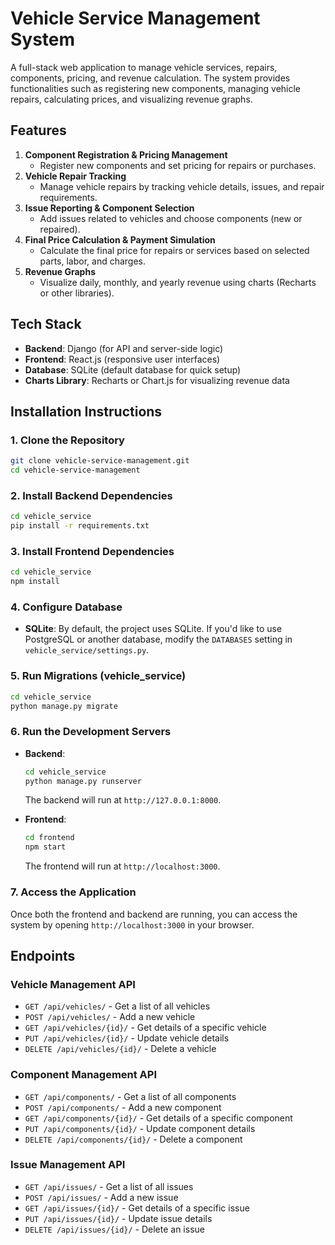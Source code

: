 # Vehicle Service Management System

A full-stack web application to manage vehicle services, repairs, components, pricing, and revenue calculation. The system provides functionalities such as registering new components, managing vehicle repairs, calculating prices, and visualizing revenue graphs.

## Features

1. **Component Registration & Pricing Management**
   - Register new components and set pricing for repairs or purchases.
2. **Vehicle Repair Tracking**
   - Manage vehicle repairs by tracking vehicle details, issues, and repair requirements.
3. **Issue Reporting & Component Selection**
   - Add issues related to vehicles and choose components (new or repaired).
4. **Final Price Calculation & Payment Simulation**
   - Calculate the final price for repairs or services based on selected parts, labor, and charges.
5. **Revenue Graphs**
   - Visualize daily, monthly, and yearly revenue using charts (Recharts or other libraries).

## Tech Stack

- **Backend**: Django (for API and server-side logic)
- **Frontend**: React.js (responsive user interfaces)
- **Database**: SQLite (default database for quick setup)
- **Charts Library**: Recharts or Chart.js for visualizing revenue data

## Installation Instructions

### 1. Clone the Repository

```bash
git clone vehicle-service-management.git
cd vehicle-service-management
```

### 2. Install Backend Dependencies

```bash
cd vehicle_service
pip install -r requirements.txt
```

### 3. Install Frontend Dependencies

```bash
cd vehicle_service
npm install
```

### 4. Configure Database

- **SQLite**: By default, the project uses SQLite. If you'd like to use PostgreSQL or another database, modify the `DATABASES` setting in `vehicle_service/settings.py`.

### 5. Run Migrations (vehicle_service)

```bash
cd vehicle_service
python manage.py migrate
```

### 6. Run the Development Servers

- **Backend**:  
  ```bash
  cd vehicle_service
  python manage.py runserver
  ```
  The backend will run at `http://127.0.0.1:8000`.

- **Frontend**:  
  ```bash
  cd frontend
  npm start
  ```
  The frontend will run at `http://localhost:3000`.

### 7. Access the Application

Once both the frontend and backend are running, you can access the system by opening `http://localhost:3000` in your browser.

## Endpoints

### Vehicle Management API

- `GET /api/vehicles/` - Get a list of all vehicles
- `POST /api/vehicles/` - Add a new vehicle
- `GET /api/vehicles/{id}/` - Get details of a specific vehicle
- `PUT /api/vehicles/{id}/` - Update vehicle details
- `DELETE /api/vehicles/{id}/` - Delete a vehicle

### Component Management API

- `GET /api/components/` - Get a list of all components
- `POST /api/components/` - Add a new component
- `GET /api/components/{id}/` - Get details of a specific component
- `PUT /api/components/{id}/` - Update component details
- `DELETE /api/components/{id}/` - Delete a component

### Issue Management API

- `GET /api/issues/` - Get a list of all issues
- `POST /api/issues/` - Add a new issue
- `GET /api/issues/{id}/` - Get details of a specific issue
- `PUT /api/issues/{id}/` - Update issue details
- `DELETE /api/issues/{id}/` - Delete an issue

